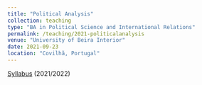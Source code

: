 ```yaml
---
title: "Political Analysis"
collection: teaching
type: "BA in Political Science and International Relations"
permalink: /teaching/2021-politicalanalysis
venue: "University of Beira Interior"
date: 2021-09-23
location: "Covilhã, Portugal"
---
```


[Syllabus](https://www.dropbox.com/s/469qqqelom5qxsh/Syllabus.pdf?dl=0) (2021/2022)
